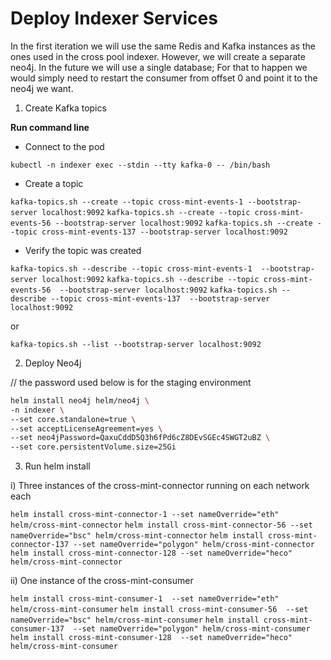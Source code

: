 # Deploy Indexer Services

In the first iteration we will use the same Redis and Kafka instances as the ones used in the cross pool indexer. However, we will create a separate neo4j. In the future we will use a single database; For that to happen we would simply need to restart the consumer from offset 0 and point it to the neo4j we want.

1. Create Kafka topics

**Run command line**

- Connect to the pod

`kubectl -n indexer exec --stdin --tty kafka-0 -- /bin/bash`

- Create a topic

`kafka-topics.sh --create --topic cross-mint-events-1 --bootstrap-server localhost:9092`
`kafka-topics.sh --create --topic cross-mint-events-56 --bootstrap-server localhost:9092`
`kafka-topics.sh --create --topic cross-mint-events-137 --bootstrap-server localhost:9092`

- Verify the topic was created

`kafka-topics.sh --describe --topic cross-mint-events-1  --bootstrap-server localhost:9092`
`kafka-topics.sh --describe --topic cross-mint-events-56  --bootstrap-server localhost:9092`
`kafka-topics.sh --describe --topic cross-mint-events-137  --bootstrap-server localhost:9092`

or

`kafka-topics.sh --list --bootstrap-server localhost:9092`

2. Deploy Neo4j

// the password used below is for the staging environment

```bash
helm install neo4j helm/neo4j \
-n indexer \
--set core.standalone=true \
--set acceptLicenseAgreement=yes \
--set neo4jPassword=QaxuCddD5Q3h6fPd6cZ8DEvSGEc4SWGT2uBZ \
--set core.persistentVolume.size=25Gi
```

3. Run helm install

i) Three instances of the cross-mint-connector running on each network each

`helm install cross-mint-connector-1 --set nameOverride="eth" helm/cross-mint-connector`
`helm install cross-mint-connector-56 --set nameOverride="bsc" helm/cross-mint-connector`
`helm install cross-mint-connector-137 --set nameOverride="polygon" helm/cross-mint-connector`
`helm install cross-mint-connector-128 --set nameOverride="heco" helm/cross-mint-connector`

ii) One instance of the cross-mint-consumer

`helm install cross-mint-consumer-1  --set nameOverride="eth" helm/cross-mint-consumer`
`helm install cross-mint-consumer-56  --set nameOverride="bsc" helm/cross-mint-consumer`
`helm install cross-mint-consumer-137  --set nameOverride="polygon" helm/cross-mint-consumer`
`helm install cross-mint-consumer-128  --set nameOverride="heco" helm/cross-mint-consumer`
